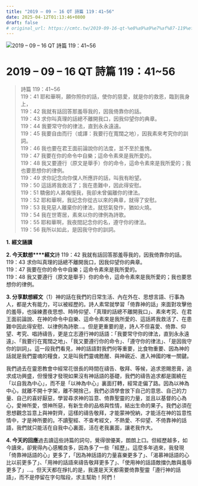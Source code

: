 ```yaml
---
title: "2019 – 09 – 16 QT 詩篇 119：41~56"
date: 2025-04-12T01:13:46+0800
draft: false
# original_url: https://cmtc.tw/2019-09-16-qt-%e8%a9%a9%e7%af%87-119%ef%bc%9a4156
---
```


![2019 – 09 – 16 QT 詩篇 119：41~56](/images/qt.jpg   "2019 – 09 – 16 QT 詩篇 119：41~56")

# 2019 – 09 – 16 QT 詩篇 119：41~56

> 詩篇 119：41~56  
> 119：41 耶和華啊，願你照你的話，使你的慈愛，就是你的救恩，臨到我身上，  
> 119：42 我就有話回答那羞辱我的，因我倚靠你的話。  
> 119：43 求你叫真理的話總不離開我口，因我仰望你的典章。  
> 119：44 我要常守你的律法，直到永永遠遠。  
> 119：45 我要自由而行（或譯：我要行在寬闊之地），因我素來考究你的訓詞。  
> 119：46 我也要在君王面前論說你的法度，並不至於羞愧。  
> 119：47 我要在你的命令中自樂；這命令素來是我所愛的。  
> 119：48 我又要遵行（原文是舉手）你的命令，這命令素來是我所愛的；我也要思想你的律例。  
> 119：49 求你記念向你僕人所應許的話，叫我有盼望。  
> 119：50 這話將我救活了；我在患難中，因此得安慰。  
> 119：51 驕傲的人甚侮慢我，我卻未曾偏離你的律法。  
> 119：52 耶和華啊，我記念你從古以來的典章，就得了安慰。  
> 119：53 我見惡人離棄你的律法，就怒氣發作，猶如火燒。  
> 119：54 我在世寄居，素來以你的律例為詩歌。  
> 119：55 耶和華啊，我夜間記念你的名，遵守你的律法。  
> 119：56 我所以如此，是因我守你的訓詞。

**1.** **經文誦讀**

**2. 今天默想****經文**詩 119：42 我就有話回答那羞辱我的，因我倚靠你的話。  
119：43 求你叫真理的話總不離開我口，因我仰望你的典章。  
119：47 我要在你的命令中自樂；這命令素來是我所愛的。  
119：48 我又要遵行（原文是舉手）你的命令，這命令素來是我所愛的；我也要思想你的律例。

**3. 分享默想經文**（1）神的話在我們的日常生活、內在外在、思想言語、行事為人，都是大有能力，可以被經歷的。詩人素常就學習「倚靠神的話」來面對攻擊他的羞辱，也操練晝夜思想、時時仰望、「真理的話總不離開我口」、素來考究、在君王面前論說、在神的命令中自樂、這命令素來是我所愛的、這話將我救活了、在患難中因此得安慰、以律例為詩歌…。但是更重要的是，詩人不但喜愛、倚靠、仰望、考究、唱詩禱告，更是立志遵行神的話語：「我要常守你的律法，直到永永遠遠」、「我要行在寬闊之地」、「我又要遵行你的命令」、「遵守你的律法」、「是因我守你的訓詞」。這一段我們看見，神的話語對我們何等重要，比食物重要、因為神的話就是我們靈魂的糧食，又是叫我們靈魂甦醒、與神親近、進入神國的唯一關鍵。

我們過去在靈恩教會中經常花很長的時間在禱告、敬拜、等候，追求恩賜恩膏，追求成功興盛，但慢慢才發現如果沒有神話語的基礎，我們的禱告追求都是圍繞在「以自我為中心」，而不是「以神為中心」裏面打轉，經常走偏了路。因為以神為中心，就離不開十字架，離不開捨己，我們必須學會放下自己的意思、自己的力量、自己的喜好厭惡，學習尋求神的旨意、倚靠聖靈的力量，並且以基督的心為心，愛神所愛，恨神所惡，有新生命的品格與性情，結出生命的果子。我們必須在思想觀念旨意上與神對齊，這樣的禱告敬拜，才能蒙神悅納，才能活在神的旨意性情中，才是神所要的。不讀聖經、不查考經文，不熱愛、不仰望、不倚靠神的話語，我們就只能活在自我中心裏面，活在老我裏面，讓老我作大。

**4. 今天的回應**過去讀這些詩篇的詞句，覺得很優美，朗朗上口。但經歷越多，如今讀來，卻覺得內心感觸良多，因為多了一些「經歷」。這麼多年過來，我發現「倚靠神話語的心」更多了，「因為神話語的力量喜樂更多了」、「渴慕神話語的心比以前更多了」、「用神的話語來禱告敬拜更多了」、「使用神的話語敵擋仇敵與羞辱更多了」…。但天天都在掙扎的是，我還是天天都需要倚靠聖靈「遵行神的話語」，而不是停留在字句階段，求主幫助！阿們！